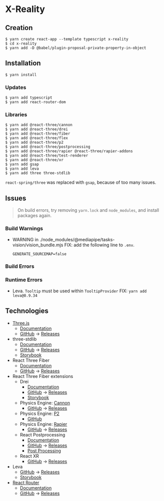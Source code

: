 # X-Reality

## Creation

    $ yarn create react-app --template typescript x-reality
    $ cd x-reality
    $ yarn add -D @babel/plugin-proposal-private-property-in-object

## Installation

    $ yarn install

### Updates

    $ yarn add typescript
    $ yarn add react-router-dom

### Libraries

    $ yarn add @react-three/cannon
    $ yarn add @react-three/drei
    $ yarn add @react-three/fiber
    $ yarn add @react-three/flex
    $ yarn add @react-three/p2
    $ yarn add @react-three/postprocessing
    $ yarn add @react-three/rapier @react-three/rapier-addons
    $ yarn add @react-three/test-renderer
    $ yarn add @react-three/xr
    $ yarn add gsap
    $ yarn add leva
    $ yarn add three three-stdlib

`react-spring/three` was replaced with `gsap`, because of too many issues.

## Issues

> On build errors, try removing `yarn.lock` and `node_modules`, and install packages again.

### Build Warnings

- WARNING in ./node_modules/@mediapipe/tasks-vision/vision_bundle.mjs
  FIX: add the following line to `.env`.
  ```
  GENERATE_SOURCEMAP=false
  ```

### Build Errors

<!-- - Error.
  Fix: `yarn add @react-three/drei@9.80.7`  -->

### Runtime Errors

- Leva. `Tooltip` must be used within `TooltipProvider`
  FIX: `yarn add leva@0.9.34`

## Technologies

- [Three.js](https://threejs.org/)
  - [Documentation](https://threejs.org/docs/)
  - [GitHub](https://github.com/mrdoob/three.js/)
    → [Releases](https://github.com/mrdoob/three.js/releases)
- three-stdlib
  - [Documentation](https://three-stdlib.pmnd.rs/)
  - [GitHub](https://github.com/pmndrs/three-stdlib)
    → [Releases](https://github.com/pmndrs/three-stdlib/releases)
  - [Storybook](https://three-stdlib.vercel.app/)
- React Three Fiber
  - [Documentation](https://docs.pmnd.rs/react-three-fiber)
  - [GitHub](https://github.com/pmndrs/react-three-fiber)
    → [Releases](https://github.com/pmndrs/react-three-fiber/releases)
- React Three Fiber extensions
  - Drei
    - [Documentation](https://docs.pmnd.rs/drei)
    - [GitHub](https://github.com/pmndrs/drei) → [Releases](https://github.com/pmndrs/drei/releases)
    - [Storybook](https://drei.pmnd.rs/)
  - Physics Engine: [Cannon](https://cannon.pmnd.rs/)
    - [GitHub](https://github.com/pmndrs/use-cannon)
      → [Releases](https://github.com/pmndrs/use-cannon/releases)
  - Physics Engine: [P2](https://p2.pmnd.rs/)
    - [GitHub](https://github.com/pmndrs/use-p2)
  - Physics Engine: [Rapier](https://react-three-rapier.pmnd.rs/)
    - [GitHub](https://github.com/pmndrs/react-three-rapier)
      → [Releases](https://github.com/pmndrs/react-three-rapier/releases)
  - React Postprocessing
    - [Documentation](https://docs.pmnd.rs/react-postprocessing)
    - [GitHub](https://github.com/pmndrs/react-postprocessing)
      → [Releases](https://github.com/pmndrs/react-postprocessing/releases)
    - [Post Processing](https://vanruesc.github.io/postprocessing/public/docs/)
  - React XR
    - [GitHub](https://github.com/pmndrs/react-xr)
      → [Releases](https://github.com/pmndrs/react-xr/releases)
- Leva
  - [GitHub](https://github.com/pmndrs/leva)
    → [Releases](https://github.com/pmndrs/leva/releases)
  - [Storybook](https://leva.pmnd.rs/)
- [React Router](https://reactrouter.com/)
  - [Documentation](https://reactrouter.com/docs/)
  - [GitHub](https://github.com/remix-run/react-router)
    → [Releases](https://github.com/remix-run/react-router/releases)
